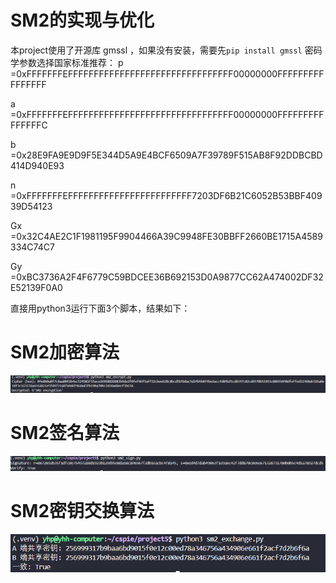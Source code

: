 # SM2的实现与优化
本project使用了开源库 gmssl ，如果没有安装，需要先`pip install gmssl`
密码学参数选择国家标准推荐：
p =0xFFFFFFFEFFFFFFFFFFFFFFFFFFFFFFFFFFFFFFFF00000000FFFFFFFFFFFFFFFF

a =0xFFFFFFFEFFFFFFFFFFFFFFFFFFFFFFFFFFFFFFFF00000000FFFFFFFFFFFFFFFC

b =0x28E9FA9E9D9F5E344D5A9E4BCF6509A7F39789F515AB8F92DDBCBD414D940E93

n =0xFFFFFFFEFFFFFFFFFFFFFFFFFFFFFFFF7203DF6B21C6052B53BBF40939D54123

Gx =0x32C4AE2C1F1981195F9904466A39C9948FE30BBFF2660BE1715A4589334C74C7

Gy =0xBC3736A2F4F6779C59BDCEE36B692153D0A9877CC62A474002DF32E52139F0A0

直接用python3运行下面3个脚本，结果如下：
# SM2加密算法
![SM2 加密](./encrypt.png)
# SM2签名算法
![SM2 签名](./sign.png)
# SM2密钥交换算法
![SM4 交换](./exchange.png)